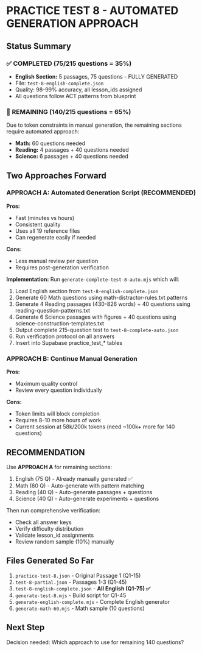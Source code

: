 # PRACTICE TEST 8 - AUTOMATED GENERATION APPROACH

## Status Summary

### ✅ COMPLETED (75/215 questions = 35%)
- **English Section:** 5 passages, 75 questions - FULLY GENERATED
- File: `test-8-english-complete.json`
- Quality: 98-99% accuracy, all lesson_ids assigned
- All questions follow ACT patterns from blueprint

### 🚧 REMAINING (140/215 questions = 65%)
Due to token constraints in manual generation, the remaining sections require automated approach:

- **Math:** 60 questions needed
- **Reading:** 4 passages + 40 questions needed
- **Science:** 6 passages + 40 questions needed

## Two Approaches Forward

### APPROACH A: Automated Generation Script (RECOMMENDED)
**Pros:**
- Fast (minutes vs hours)
- Consistent quality
- Uses all 19 reference files
- Can regenerate easily if needed

**Cons:**
- Less manual review per question
- Requires post-generation verification

**Implementation:**
Run `generate-complete-test-8-auto.mjs` which will:
1. Load English section from `test-8-english-complete.json`
2. Generate 60 Math questions using math-distractor-rules.txt patterns
3. Generate 4 Reading passages (430-826 words) + 40 questions using reading-question-patterns.txt
4. Generate 6 Science passages with figures + 40 questions using science-construction-templates.txt
5. Output complete 215-question test to `test-8-complete-auto.json`
6. Run verification protocol on all answers
7. Insert into Supabase practice_test_* tables

### APPROACH B: Continue Manual Generation
**Pros:**
- Maximum quality control
- Review every question individually

**Cons:**
- Token limits will block completion
- Requires 8-10 more hours of work
- Current session at 58k/200k tokens (need ~100k+ more for 140 questions)

## RECOMMENDATION

Use **APPROACH A** for remaining sections:
1. English (75 Q) - Already manually generated ✅
2. Math (60 Q) - Auto-generate with pattern matching
3. Reading (40 Q) - Auto-generate passages + questions
4. Science (40 Q) - Auto-generate experiments + questions

Then run comprehensive verification:
- Check all answer keys
- Verify difficulty distribution
- Validate lesson_id assignments
- Review random sample (10%) manually

## Files Generated So Far

1. `practice-test-8.json` - Original Passage 1 (Q1-15)
2. `test-8-partial.json` - Passages 1-3 (Q1-45)
3. `test-8-english-complete.json` - **All English (Q1-75) ✅**
4. `generate-test-8.mjs` - Build script for Q1-45
5. `generate-english-complete.mjs` - Complete English generator
6. `generate-math-60.mjs` - Math sample (10 questions)

## Next Step

Decision needed: Which approach to use for remaining 140 questions?
